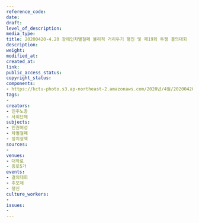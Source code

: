 ```yaml
---
reference_code: 
date: 
draft: 
level_of_description: 
media_type: 
title: 20200420-4.20 장애인차별철폐 물리적 거리두기 행진 및 제19회 투쟁 결의대회
description: 
weight: 
modified_at: 
created_at: 
link: 
public_access_status: 
copyright_status: 
components:
- https://kctu-photo.s3.ap-northeast-2.amazonaws.com/2020년/4월/20200420-4.20+장애인차별철폐+물리적+거리두기+행진+및+제19회+투쟁+결의대회/_DSC3827.jpg
tags:
- 
creators:
- 민주노총
- 사회단체
subjects:
- 인권여성
- 차별철폐
- 정치정책
sources:
- 
venues:
- 대학로
- 종로5가
events:
- 결의대회
- 추모제
- 행진
culture_workers:
- 
issues:
- 
---
```

